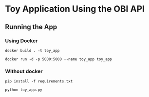 # Toy Application Using the OBI API

## Running the App

### Using Docker

`docker build . -t toy_app`

`docker run -d -p 5000:5000 --name toy_app toy_app`

### Without docker

`pip install -f requirements.txt`

`python toy_app.py`

